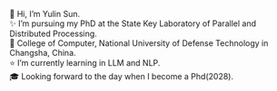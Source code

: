 👋 Hi, I’m Yulin Sun.  
✨ I’m pursuing my PhD at the State Key Laboratory of Parallel and Distributed Processing.  
🏫 College of Computer, National University of Defense Technology in Changsha, China.  
⭐ I’m currently learning in LLM and NLP.  
🎓 Looking forward to the day when I become a Phd(2028).  
